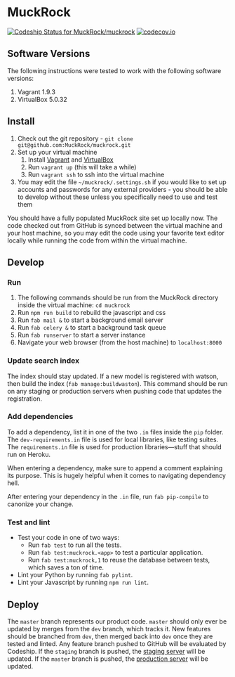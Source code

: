 # MuckRock

[![Codeship Status for MuckRock/muckrock][codeship-img]][codeship]
[![codecov.io][codecov-img]][codecov]

## Software Versions

The following instructions were tested to work with the following software versions:

1. Vagrant 1.9.3
2. VirtualBox 5.0.32

## Install

1. Check out the git repository - `git clone git@github.com:MuckRock/muckrock.git`
2. Set up your virtual machine
    1. Install [Vagrant][vagrant] and [VirtualBox][virtualbox]
    2. Run `vagrant up` (this will take a while)
    3. Run `vagrant ssh` to ssh into the virtual machine
3. You may edit the file `~/muckrock/.settings.sh` if you would like to set up accounts and passwords for any external providers - you should be able to develop without these unless you specifically need to use and test them

You should have a fully populated MuckRock site set up locally now.
The code checked out from GitHub is synced between the virtual machine and your host machine, so you may edit the code using your favorite text editor locally while running the code from within the virtual machine.

## Develop

### Run

1. The following commands should be run from the MuckRock directory inside the virtual machine: `cd muckrock`
2. Run `npm run build` to rebuild the javascript and css
3. Run `fab mail &` to start a background email server
4. Run `fab celery &` to start a background task queue
5. Run `fab runserver` to start a server instance
6. Navigate your web browser (from the host machine) to `localhost:8000`

### Update search index

The index should stay updated. If a new model is registered with watson, then build the index (`fab manage:buildwaston`). This command should be run on any staging or production servers when pushing code that updates the registration.

### Add dependencies

To add a dependency, list it in one of the two `.in` files inside the `pip` folder.
The `dev-requirements.in` file is used for local libraries, like testing suites.
The `requirements.in` file is used for production libraries—stuff that should run on Heroku.

When entering a dependency, make sure to append a comment explaining its purpose.
This is hugely helpful when it comes to navigating dependency hell.

After entering your dependency in the `.in` file, run `fab pip-compile` to canonize your change.

### Test and lint

* Test your code in one of two ways:
    * Run `fab test` to run all the tests.
    * Run `fab test:muckrock.<app>` to test a particular application.
    * Run `fab test:muckrock,1` to reuse the database between tests, which saves a ton of time.
* Lint your Python by running `fab pylint`.
* Lint your Javascript by running `npm run lint`.

## Deploy

The `master` branch represents our product code. `master` should only ever be updated by merges from the `dev` branch, which tracks it. New features should be branched from `dev`, then merged back into `dev` once they are tested and linted. Any feature branch pushed to GitHub will be evaluated by Codeship. If the `staging` branch is pushed, the [staging server][staging] will be updated. If the `master` branch is pushed, the [production server][production] will be updated.

[codeship]: https://codeship.com/projects/52228
[codeship-img]: https://codeship.com/projects/c14392c0-630c-0132-1e4c-4ad47cf4b99f/status?branch=master
[staging]: http://muckrock-staging.herokuapp.com
[production]: https://www.muckrock.com
[vagrant]: https://www.vagrantup.com/downloads.html
[virtualbox]: https://www.virtualbox.org
[codecov-img]:https://codecov.io/github/MuckRock/muckrock/coverage.svg?token=SBg37XM3j1&branch=master
[codecov]: https://codecov.io/github/MuckRock/muckrock?branch=master
